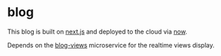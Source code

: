 # blog

This blog is built on
[next.js](https://zeit.co/blog/next) and
deployed to the cloud via [now](https://zeit.co/now).

Depends on the [blog-views](https://github.com/quiez/blog-views) microservice
for the realtime views display.